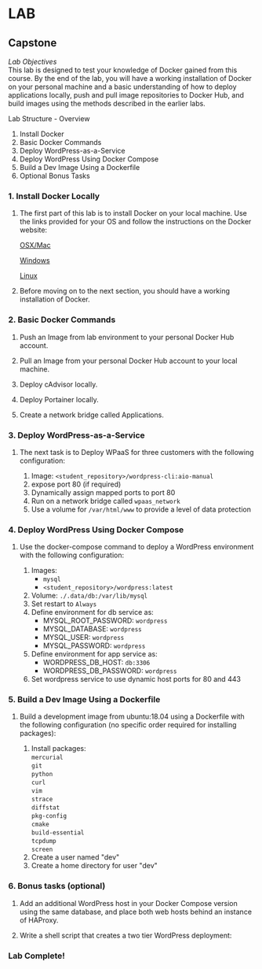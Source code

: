 # LAB
## Capstone
*Lab Objectives*  
This lab is designed to test your knowledge of Docker gained from this course. By the end of the lab, you will have a working installation of Docker on your personal machine and a basic understanding of how to deploy applications locally, push and pull image repositories to Docker Hub, and build images using the methods described in the earlier labs.

Lab Structure - Overview
1.	Install Docker 
2.	Basic Docker Commands
3.	Deploy WordPress-as-a-Service
4.	Deploy WordPress Using Docker Compose
5.	Build a Dev Image Using a Dockerfile
6.	Optional Bonus Tasks
 
### 1. Install Docker Locally
1.	The first part of this lab is to install Docker on your local machine. Use the links provided for your OS and follow the instructions on the Docker website:

    [OSX/Mac](https://hub.docker.com/editions/community/docker-ce-desktop-mac)  

    [Windows](https://hub.docker.com/editions/community/docker-ce-desktop-windows)

    [Linux](https://docs.docker.com/install/)


2.	Before moving on to the next section, you should have a working installation of Docker.

### 2. Basic Docker Commands

1.	Push an Image from lab environment to your personal Docker Hub account.

2.	Pull an Image from your personal Docker Hub account to your local machine.

3.	Deploy cAdvisor locally.

4.	Deploy Portainer locally.

5.	Create a network bridge called Applications.

### 3. Deploy WordPress-as-a-Service

1.	The next task is to Deploy WPaaS for three customers with the following configuration:

    1.	Image: `<student_repository>/wordpress-cli:aio-manual`
    2.	expose port 80 (if required)
    3.	Dynamically assign mapped ports to port 80
    4.	Run on a network bridge called `wpaas_network`
    5.	Use a volume for `/var/html/www` to provide a level of data protection

### 4. Deploy WordPress Using Docker Compose
1.	Use the docker-compose command to deploy a WordPress environment with the following configuration:

    1.	Images:
        - `mysql`
        - `<student_repository>/wordpress:latest`
    2.	Volume: `./.data/db:/var/lib/mysql`
    3.	Set restart to `Always`
    4.	Define environment for db service as:
        - MYSQL_ROOT_PASSWORD: `wordpress`
        - MYSQL_DATABASE: `wordpress`
        - MYSQL_USER: `wordpress`
        - MYSQL_PASSWORD: `wordpress`
    5.	Define environment for app service as:
        - WORDPRESS_DB_HOST: `db:3306`
        - WORDPRESS_DB_PASSWORD: `wordpress`
    6. Set wordpress service to use dynamic host ports for 80 and 443

### 5. Build a Dev Image Using a Dockerfile
1.	Build a development image from ubuntu:18.04 using a Dockerfile with the following configuration (no specific order required for installing packages):

    1.	Install packages:  
    `mercurial`  
    `git`  
    `python`  
    `curl`  
    `vim`  
    `strace`  
    `diffstat`   
    `pkg-config`  
    `cmake`  
    `build-essential`  
    `tcpdump`  
    `screen`    
    2.	Create a user named "dev"
    3.	Create a home directory for user "dev"

### 6. Bonus tasks (optional)
1.	Add an additional WordPress host in your Docker Compose version using the same database, and place both web hosts behind an instance of HAProxy.

2.	Write a shell script that creates a two tier WordPress deployment:

### Lab Complete!

